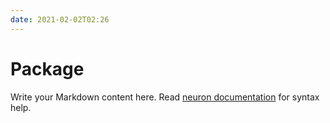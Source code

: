 ```yaml
---
date: 2021-02-02T02:26
---
```


# Package

Write your Markdown content here. Read [neuron documentation](https://neuron.zettel.page/2011404.html) for syntax help.

